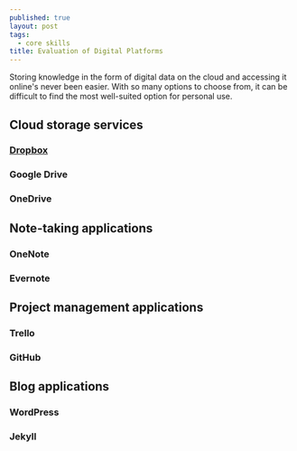 ```yaml
---
published: true
layout: post
tags:
  - core skills
title: Evaluation of Digital Platforms
---
```

Storing knowledge in the form of digital data on the cloud and accessing it online's never been easier. With so many options to choose from, it can be difficult to find the most well-suited option for personal use.

## Cloud storage services

### [Dropbox](https://www.dropbox.com/)

### Google Drive

### OneDrive

## Note-taking applications

### OneNote

### Evernote

## Project management applications

### Trello

### GitHub

## Blog applications

### WordPress

### Jekyll